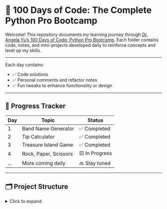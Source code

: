 # 🐍 100 Days of Code: The Complete Python Pro Bootcamp

Welcome! This repository documents my learning journey through [Dr. Angela Yu’s 100 Days of Code: Python Pro Bootcamp](https://www.udemy.com/course/100-days-of-code/). Each folder contains code, notes, and mini-projects developed daily to reinforce concepts and level up my skills.

---

Each day contains:
- ✅ Code solutions
- ✅ Personal comments and refactor notes
- ✅ Fun tweaks to enhance functionality or design

---

## 🧠 Progress Tracker

| Day | Topic                         | Status         |
|-----|-------------------------------|----------------|
| 1   | Band Name Generator           | ✅ Completed   |
| 2   | Tip Calculator                | ✅ Completed   |
| 3   | Treasure Island Game          | ✅ Completed   |
| 4   | Rock, Paper, Scissors         | 🟨 In Progress |
| ... | More coming daily             | 🔜 Stay tuned  |

---

## 🗂️ Project Structure

<details>
<summary>Click to expand</summary>
## 🗂️ Project Structure

<details>
<summary>Click to expand</summary>
```plaintext
100-days-of-code-python-bootcamp/
├── day01/                         # Band Name Generator
│   ├── band_name_generator.py
│   ├── README.md
│   └── assets/
├── day02/                         # Tip Calculator
│   ├── tip_calculator.py
│   ├── README.md
│   └── assets/
├── day03/                         # Treasure Island Game
│   ├── treasure_island.py
│   └── README.md
├── day04/                         # Rock, Paper, Scissors
│   ├── rock_paper_scissors.py
│   └── README.md
├── docs/
│   ├── index.html
│   ├── style.css
│   ├── day01/
│   │   ├── index.html
│   │   ├── script.js
│   │   └── style.css
│   ├── day02/
│   │   ├── index.html
│   │   ├── script.js
│   │   └── style.css
│   ├── day03/
│   │   ├── index.html
│   │   └── script.js
│   └── ...
├── .gitignore
└── README.md

</details>

🟢 GitHub Pages Live Demos:  
[https://KendallCW.github.io/100-days-of-code-python-bootcamp](https://KendallCW.github.io/100-days-of-code-python-bootcamp)

---

## ✨ Goals

- Build a strong foundation in Python and programming logic
- Develop fun, portfolio-ready projects with a creative twist
- Commit daily to reinforce skills and build consistency
- Apply concepts to real-world data and visualization tools

---

## 📫 Let's Connect

- GitHub: [@KendallCW](https://github.com/KendallCW)
- In progress: [Portfolio & Blog coming soon]

---

📄 This repository is for personal learning purposes. Code is based on the [100 Days of Code Python Bootcamp](https://www.udemy.com/course/100-days-of-code/).  
🧠 Contributions, feedback, and fox emojis are always welcome!

> 🦊 “Write code that tells a story—even if it's a wild fox adventure.”
